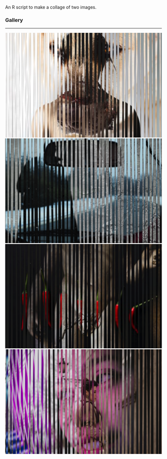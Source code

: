 An R script to make a collage of two images.


### Gallery
---
<div class="row"> 
  <div class="column">
  	<img src="gallery/collage-bars-1496.png">
  	<img src="gallery/collage-bars-172.png">
  	<img src="gallery/collage-bars-2826.png">
  	<img src="gallery/collage-bars-7787.png">
  </div>
</div>
